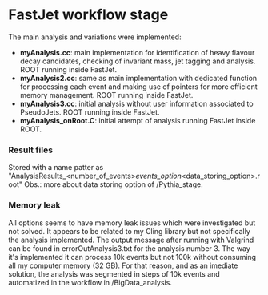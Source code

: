 # FastJet workflow stage

The main analysis and variations were implemented:
- **myAnalysis.cc**: main implementation for identification of heavy flavour decay candidates, checking of invariant mass, jet tagging and analysis. ROOT running inside FastJet.
- **myAnalysis2.cc**: same as main implementation with dedicated function for processing each event and making use of pointers for more efficient memory management. ROOT running inside FastJet.
- **myAnalysis3.cc**: initial analysis without user information associated to PseudoJets. ROOT running inside FastJet.
- **myAnalysis_onRoot.C**: initial attempt of analysis running FastJet inside ROOT.

### Result files
Stored with a name patter as
"AnalysisResults_<number_of_events>_events_option_<data_storing_option>.root"
Obs.: more about data storing option of /Pythia_stage.

### Memory leak
All options seems to have memory leak issues which were investigated but not solved. It appears to be related to my Cling library but not specifically the analysis implemented. The output message after running with Valgrind can be found in errorOutAnalysis3.txt for the analysis number 3.
The way it's implemented it can process 10k events but not 100k without consuming all my computer memory (32 GB).
For that reason, and as an imediate solution, the analysis was segmented in steps of 10k events and automatized in the workflow in /BigData_analysis.

